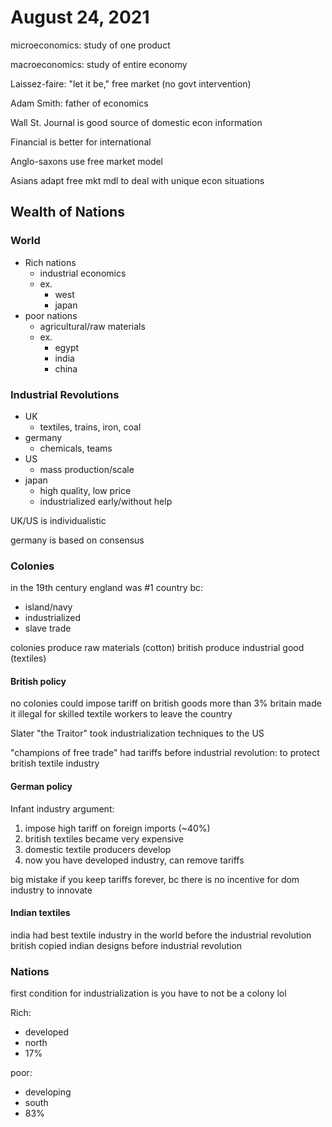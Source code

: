 # August 24, 2021

microeconomics: study of one product

macroeconomics: study of entire economy

Laissez-faire: "let it be," free market (no govt intervention)

Adam Smith: father of economics

Wall St. Journal is good source of domestic econ information

Financial is better for international

Anglo-saxons use free market model

Asians adapt free mkt mdl to deal with unique econ situations

## Wealth of Nations

### World

- Rich nations
  - industrial economics
  - ex.
    - west
    - japan
- poor nations
  - agricultural/raw materials
  - ex.
    - egypt
    - india
    - china

### Industrial Revolutions

- UK
  - textiles, trains, iron, coal
- germany
  - chemicals, teams
- US
  - mass production/scale
- japan
  - high quality, low price
  - industrialized early/without help

UK/US is individualistic

germany is based on consensus

### Colonies

in the 19th century england was #1 country bc:

- island/navy
- industrialized
- slave trade

colonies produce raw materials (cotton)
british produce industrial good (textiles)

#### British policy

no colonies could impose tariff on british goods more than 3%
britain made it illegal for skilled textile workers to leave the country

Slater "the Traitor" took industrialization techniques to the US

"champions of free trade" had tariffs before industrial revolution: to protect british textile industry

#### German policy

Infant industry argument:

1. impose high tariff on foreign imports (~40%)
2. british textiles became very expensive
3. domestic textile producers develop
4. now you have developed industry, can remove tariffs

big mistake if you keep tariffs forever, bc there is no incentive for dom industry to innovate

#### Indian textiles

india had best textile industry in the world before the industrial revolution
british copied indian designs before industrial revolution

### Nations

first condition for industrialization is you have to not be a colony lol

Rich:

- developed
- north
- 17%

poor:

- developing
- south
- 83%
